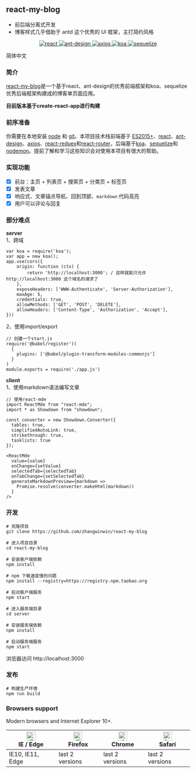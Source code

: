 ## react-my-blog
* 前后端分离式开发   
* 博客样式几乎借助于 antd 这个优秀的 UI 框架，主打简约风格  

<p align='center'>
  <a href='https://github.com/facebook/react'>
    <img src="https://img.shields.io/badge/react-16.8.6-brightgreen.svg" alt="react">
  </a>
  <a href='https://github.com/ant-design/ant-design'>
    <img src="https://img.shields.io/badge/antd-3.22.2-brightgreen.svg" alt="ant-design">
  </a>
  <a href='https://github.com/axios/axios'>
    <img src="https://img.shields.io/badge/axios-0.19.0-brightgreen.svg" alt="axios">
  </a>
  <a href='https://github.com/koajs/koa'>
    <img src="https://img.shields.io/badge/koa-2.7.0-brightgreen.svg" alt="koa">
  </a>
  <a href='https://github.com/sequelize/sequelize'>
    <img src="https://img.shields.io/badge/sequelize-5.12.3-brightgreen.svg" alt="sequelize">
  </a>
</p>

简体中文

### 简介

[react-my-blog](https://github.com/zhangwinwin/react-my-blog)是一个基于react、ant-design的优秀前端框架和koa、sequelize优秀后端框架构建成的博客单页面应用。

**目前版本基于create-react-app进行构建**

### 前序准备
你需要在本地安装 [node](http://nodejs.org/) 和 [git](https://git-scm.com/)。本项目技术栈前端基于 [ES2015+](http://es6.ruanyifeng.com/)、[react](https://github.com/facebook/react)、[ant-design](https://github.com/ant-design/ant-design)、[axios](https://github.com/axios/axios)、[react-reduex]()和[react-router]()，后端基于[koa](https://github.com/koajs/koa)、[sequelize](https://github.com/sequelize/sequelize)和[nodemon]()。提前了解和学习这些知识会对使用本项目有很大的帮助。

### 实现功能

- [x] 前台：主页 + 列表页 + 搜索页 + 分类页 + 标签页
- [x] 发表文章
- [x] 响应式、文章锚点导航、回到顶部、`markdown` 代码高亮
- [x] 用户可以评论与回复

### 部分难点
**server**  
1、跨域
```
var koa = require('koa');
var app = new koa();
app.use(cors({
    origin: function (ctx) {
        return 'http://localhost:3000'; / 这样就能只允许 http://localhost:3000 这个域名的请求了
    },
    exposeHeaders: ['WWW-Authenticate', 'Server-Authorization'],
    maxAge: 5,
    credentials: true,
    allowMethods: ['GET', 'POST', 'DELETE'],
    allowHeaders: ['Content-Type', 'Authorization', 'Accept'],
}))
```

2、使用import/export  
```
// 创建一个start.js
require('@babel/register')(
  {
    plugins: ['@babel/plugin-transform-modules-commonjs']
  }
)
module.exports = require('./app.js')
```

**client**  
1、使用markdown语法编写文章  
```
// 使用react-mde
import ReactMde from "react-mde";
import * as Showdown from "showdown";

const converter = new Showdown.Converter({
  tables: true,
  simplifiedAutoLink: true,
  strikethrough: true,
  tasklists: true
});

<ReactMde
  value={value}
  onChange={setValue}
  selectedTab={selectedTab}
  onTabChange={setSelectedTab}
  generateMarkdownPreview={markdown =>
    Promise.resolve(converter.makeHtml(markdown))
  }
/>
```

### 开发
```
# 克隆项目
git clone https://github.com/zhangwinwin/react-my-blog

# 进入项目目录
cd react-my-blog

# 安装客户端依赖
npm install

# npm 下载速度慢的问题
npm install --registry=https://registry.npm.taobao.org

# 启动客户端服务
npm start

# 进入服务端目录
cd server

# 安装服务端依赖
npm install

# 启动服务端服务
npm start
```

浏览器访问 http://localhost:3000

### 发布
```
# 构建生产环境
npm run build
```

### Browsers support

Modern browsers and Internet Explorer 10+.

| [<img src="https://raw.githubusercontent.com/alrra/browser-logos/master/src/edge/edge_48x48.png" alt="IE / Edge" width="24px" height="24px" />](https://godban.github.io/browsers-support-badges/)</br>IE / Edge | [<img src="https://raw.githubusercontent.com/alrra/browser-logos/master/src/firefox/firefox_48x48.png" alt="Firefox" width="24px" height="24px" />](https://godban.github.io/browsers-support-badges/)</br>Firefox | [<img src="https://raw.githubusercontent.com/alrra/browser-logos/master/src/chrome/chrome_48x48.png" alt="Chrome" width="24px" height="24px" />](https://godban.github.io/browsers-support-badges/)</br>Chrome | [<img src="https://raw.githubusercontent.com/alrra/browser-logos/master/src/safari/safari_48x48.png" alt="Safari" width="24px" height="24px" />](https://godban.github.io/browsers-support-badges/)</br>Safari |
| --------- | --------- | --------- | --------- |
| IE10, IE11, Edge| last 2 versions| last 2 versions| last 2 versions